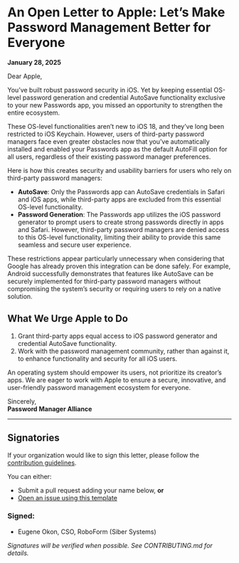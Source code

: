 # An Open Letter to Apple: Let’s Make Password Management Better for Everyone

**January 28, 2025**

Dear Apple,

You’ve built robust password security in iOS. Yet by keeping essential OS-level password generation and credential AutoSave functionality exclusive to your new Passwords app, you missed an opportunity to strengthen the entire ecosystem.

These OS-level functionalities aren’t new to iOS 18, and they’ve long been restricted to iOS Keychain. However, users of third-party password managers face even greater obstacles now that you’ve automatically installed and enabled your Passwords app as the default AutoFill option for all users, regardless of their existing password manager preferences.

Here is how this creates security and usability barriers for users who rely on third-party password managers:

- **AutoSave**: Only the Passwords app can AutoSave credentials in Safari and iOS apps, while third-party apps are excluded from this essential OS-level functionality.
- **Password Generation**: The Passwords app utilizes the iOS password generator to prompt users to create strong passwords directly in apps and Safari. However, third-party password managers are denied access to this OS-level functionality, limiting their ability to provide this same seamless and secure user experience.

These restrictions appear particularly unnecessary when considering that Google has already proven this integration can be done safely. For example, Android successfully demonstrates that features like AutoSave can be securely implemented for third-party password managers without compromising the system’s security or requiring users to rely on a native solution.

## What We Urge Apple to Do

1. Grant third-party apps equal access to iOS password generator and credential AutoSave functionality.  
2. Work with the password management community, rather than against it, to enhance functionality and security for all iOS users.

An operating system should empower its users, not prioritize its creator’s apps. We are eager to work with Apple to ensure a secure, innovative, and user-friendly password management ecosystem for everyone.

Sincerely,  
**Password Manager Alliance**

---

## Signatories

If your organization would like to sign this letter, please follow the [contribution guidelines](CONTRIBUTING.md).

You can either:
- Submit a pull request adding your name below, **or**
- [Open an issue using this template](https://github.com/Password-managers-open-letter-to-Apple/open-letter-to-apple/issues/new?template=add-signature.yaml)

### Signed:
- Eugene Okon, CSO, RoboForm (Siber Systems)

*Signatures will be verified when possible. See CONTRIBUTING.md for details.*
